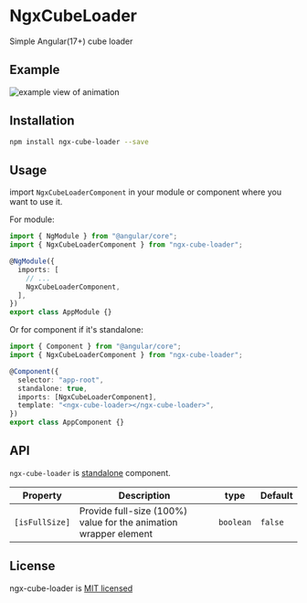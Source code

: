 # NgxCubeLoader

Simple Angular(17+) cube loader

## Example

<img src="https://raw.githubusercontent.com/KostaD02/kd-loader/main/assets/visual.gif" alt="example view of animation">

## Installation

```bash
npm install ngx-cube-loader --save
```

## Usage

import `NgxCubeLoaderComponent` in your module or component where you want to use it.

For module:

```ts
import { NgModule } from "@angular/core";
import { NgxCubeLoaderComponent } from "ngx-cube-loader";

@NgModule({
  imports: [
    // ...
    NgxCubeLoaderComponent,
  ],
})
export class AppModule {}
```

Or for component if it's standalone:

```ts
import { Component } from "@angular/core";
import { NgxCubeLoaderComponent } from "ngx-cube-loader";

@Component({
  selector: "app-root",
  standalone: true,
  imports: [NgxCubeLoaderComponent],
  template: "<ngx-cube-loader></ngx-cube-loader>",
})
export class AppComponent {}
```

## API

`ngx-cube-loader` is [standalone](https://angular.io/guide/standalone-components) component.

| Property       | Description                                                      | type      | Default |
| -------------- | ---------------------------------------------------------------- | --------- | ------- |
| `[isFullSize]` | Provide full-size (100%) value for the animation wrapper element | `boolean` | `false` |

## License

ngx-cube-loader is [MIT licensed](https://github.com/KostaD02/kd-loader/blob/main/LICENSE)
